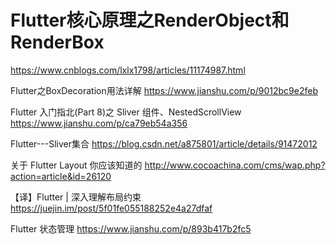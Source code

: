 #  Flutter核心原理之RenderObject和RenderBox 
https://www.cnblogs.com/lxlx1798/articles/11174987.html

Flutter之BoxDecoration用法详解
https://www.jianshu.com/p/9012bc9e2feb

Flutter 入门指北(Part 8)之 Sliver 组件、NestedScrollView
https://www.jianshu.com/p/ca79eb54a356


Flutter---Sliver集合
https://blog.csdn.net/a875801/article/details/91472012

关于 Flutter Layout 你应该知道的
http://www.cocoachina.com/cms/wap.php?action=article&id=26120

【译】Flutter | 深入理解布局约束
https://juejin.im/post/5f01fe055188252e4a27dfaf

Flutter 状态管理
https://www.jianshu.com/p/893b417b2fc5
